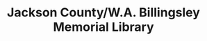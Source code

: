 ---
layout: repo
title: "Jackson County/W.A. Billingsley Memorial Library"
id: 1502
permalink: repos/1502/
---